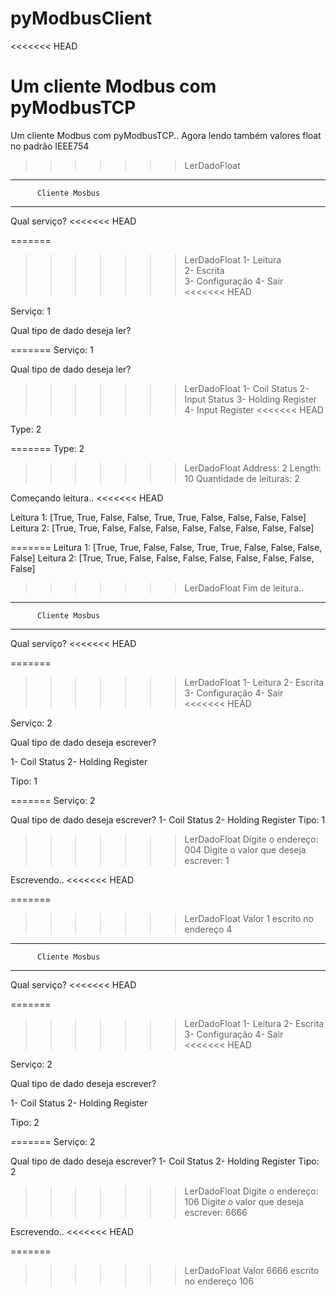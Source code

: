 # pyModbusClient
<<<<<<< HEAD

 Um cliente Modbus com pyModbusTCP
=======
 Um cliente Modbus com pyModbusTCP..
    Agora lendo também valores float no padrão IEEE754
>>>>>>> LerDadoFloat

----------------------------------
          Cliente Mosbus
----------------------------------
Qual serviço? 
<<<<<<< HEAD

=======
>>>>>>> LerDadoFloat
1- Leitura    
2- Escrita    
3- Configuração
4- Sair
<<<<<<< HEAD

Serviço: 1

Qual tipo de dado deseja ler?

=======
Serviço: 1

Qual tipo de dado deseja ler?
>>>>>>> LerDadoFloat
1- Coil Status
2- Input Status
3- Holding Register
4- Input Register
<<<<<<< HEAD

Type: 2

=======
Type: 2
>>>>>>> LerDadoFloat
Address: 2
Length: 10
Quantidade de leituras: 2

Começando leitura..
<<<<<<< HEAD

Leitura 1: [True, True, False, False, True, True, False, False, False, False]
Leitura 2: [True, True, False, False, False, False, False, False, False, False]

=======
Leitura 1: [True, True, False, False, True, True, False, False, False, False]
Leitura 2: [True, True, False, False, False, False, False, False, False, False]
>>>>>>> LerDadoFloat
Fim de leitura..

----------------------------------
          Cliente Mosbus
----------------------------------
Qual serviço?
<<<<<<< HEAD

=======
>>>>>>> LerDadoFloat
1- Leitura
2- Escrita
3- Configuração
4- Sair
<<<<<<< HEAD

Serviço: 2

Qual tipo de dado deseja escrever?

1- Coil Status
2- Holding Register

Tipo: 1

=======
Serviço: 2

Qual tipo de dado deseja escrever?
1- Coil Status
2- Holding Register
Tipo: 1
>>>>>>> LerDadoFloat
Digite o endereço: 004
Digite o valor que deseja escrever: 1

Escrevendo..
<<<<<<< HEAD

=======
>>>>>>> LerDadoFloat
Valor 1 escrito no endereço 4

----------------------------------
          Cliente Mosbus
----------------------------------
Qual serviço?
<<<<<<< HEAD

=======
>>>>>>> LerDadoFloat
1- Leitura
2- Escrita
3- Configuração
4- Sair
<<<<<<< HEAD

Serviço: 2

Qual tipo de dado deseja escrever?

1- Coil Status
2- Holding Register

Tipo: 2

=======
Serviço: 2

Qual tipo de dado deseja escrever?
1- Coil Status
2- Holding Register
Tipo: 2
>>>>>>> LerDadoFloat
Digite o endereço: 106
Digite o valor que deseja escrever: 6666

Escrevendo..
<<<<<<< HEAD

=======
>>>>>>> LerDadoFloat
Valor 6666 escrito no endereço 106
